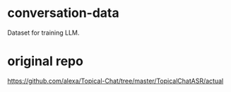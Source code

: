 # conversation-data
Dataset for training LLM.

# original repo
https://github.com/alexa/Topical-Chat/tree/master/TopicalChatASR/actual
